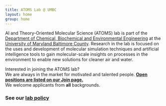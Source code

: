 ```yaml
---
title: ATOMS Lab @ UMBC
layout: home
group: home
---
```



AI and Theory-Oriented Molecular Science (ATOMS) lab is part of the [Department of Chemical, Biochemical and Environmental Engineering](https://https://cbee.umbc.edu/) at the [University of Maryland Baltimore County](https://www.umbc.edu). Research in the lab is focused on the uses and development of molecular simulation techniques and artificial intelligence tools to gain molecular-scale insights on processes in the environment to enable new solutions for cleaner air and water.

Interested in joining the ATOMS lab? <br>
 We are always in the market for motivated and talented people. <a href="{{ site.url }}/join"><b>Open positions are listed on our Join page.</b></a><br>
 We welcome applicants from <b>all</b> backgrounds.<br>
</p>

<p>
 <h3> See our <a href="{{ site.url }}/compact/">lab policy</a></h3>

</p>

